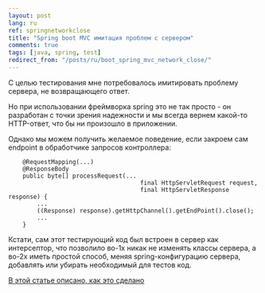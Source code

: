 ```yaml
---
layout: post
lang: ru
ref: springnetworkclose
title: "Spring boot MVC имитация проблем с сервером"
comments: true
tags: [java, spring, test]
redirect_from: "/posts/ru/boot_spring_mvc_network_close/"
---
```


С целью тестирования мне потребовалось имитировать проблему сервера, не возвращающего
ответ.

Но при использовании фреймворка spring это не так просто - он разработан с точки зрения
надежности и мы всегда вернем какой-то HTTP-ответ, что бы ни произошло в приложении.

Однако мы можем получить желаемое поведение, если закроем сам endpoint в обработчике
запросов контроллера:

        @RequestMapping(...)
        @ResponseBody
        public byte[] processRequest(...
                                         final HttpServletRequest request,
                                         final HttpServletResponse response) {
            ...
            ((Response) response).getHttpChannel().getEndPoint().close();
            ...
        }

Кстати, сам этот тестирующий код был встроен в сервер как интерсептор, что позволило во-1х
никак не изменять классы сервера, а во-2х иметь простой способ, меняя spring-конфигурацию
сервера, добавлять или убирать необходимый для тестов код.

[В этой статье описано, как это сделано](/posts/ru/boot_spring_mvc_interceptor/)